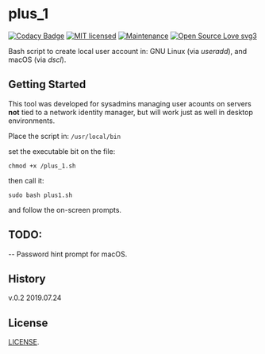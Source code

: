 # plus_1

[![Codacy Badge](https://api.codacy.com/project/badge/Grade/d9aaccd5c21741989e69e273117f1d45)](https://www.codacy.com/app/marshki/plus_1?utm_source=github.com&amp;utm_medium=referral&amp;utm_content=marshki/plus_1&amp;utm_campaign=Badge_Grade)
[![MIT licensed](https://img.shields.io/badge/license-MIT-blue.svg)](https://raw.githubusercontent.com/hyperium/hyper/master/LICENSE)
[![Maintenance](https://img.shields.io/badge/Maintained%3F-yes-green.svg)](https://GitHub.com/Naereen/StrapDown.js/graphs/commit-activity)
[![Open Source Love svg3](https://badges.frapsoft.com/os/v3/open-source.svg?v=103)](https://github.com/ellerbrock/open-source-badges/)

Bash script to create local user account in: 
GNU Linux (via *useradd*), and macOS (via *dscl*). 

## Getting Started 

This tool was developed for sysadmins managing user acounts on servers 
**not** tied to a network identity manager,
but will work just as well in desktop environments.

Place the script in: `/usr/local/bin` 

set the executable bit on the file:

`chmod +x /plus_1.sh`   

then call it:

`sudo bash plus1.sh` 

and follow the on-screen prompts. 

## TODO: 

-- Password hint prompt for macOS. 
 
## History
v.0.2 2019.07.24

## License 
[LICENSE](https://github.com/marshki/plus_1/blob/master/LICENSE).
